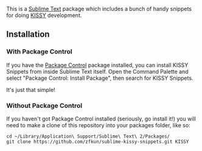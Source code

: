 This is a [Sublime Text][sublime] package which includes a bunch of handy snippets for doing [KISSY][kissy] development.

## Installation ##

### With Package Control ###

If you have the [Package Control][package_control] package installed, you can install KISSY Snippets from inside Sublime Text itself. Open the Command Palette and select "Package Control: Install Package", then search for KISSY Snippets.

It's just that simple!

### Without Package Control ###

If you haven't got Package Control installed (seriously, go install it!) you will need to make a clone of this repository into your packages folder, like so:

	cd ~/Library/Application\ Support/Sublime\ Text\ 2/Packages/
    git clone https://github.com/zfkun/sublime-kissy-snippets.git KISSY


[sublime]: http://www.sublimetext.com/
[package_control]: http://wbond.net/sublime_packages/package_control
[kissy]: https://github.com/kissyteam/kissy